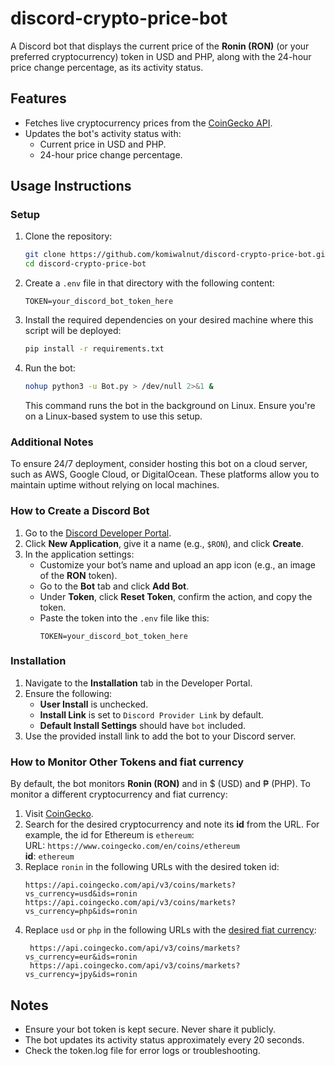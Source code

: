 # discord-crypto-price-bot

A Discord bot that displays the current price of the **Ronin (RON)** (or your preferred cryptocurrency) token in USD and PHP, along with the 24-hour price change percentage, as its activity status.

## Features
- Fetches live cryptocurrency prices from the [CoinGecko API](https://www.coingecko.com/).
- Updates the bot's activity status with:
  - Current price in USD and PHP.
  - 24-hour price change percentage.
  
## Usage Instructions
### Setup
1. Clone the repository:
    ```bash
    git clone https://github.com/komiwalnut/discord-crypto-price-bot.git
    cd discord-crypto-price-bot
    ```
   
2. Create a `.env` file in that directory with the following content:
    ```
    TOKEN=your_discord_bot_token_here
    ```

3. Install the required dependencies on your desired machine where this script will be deployed:
    ```bash
    pip install -r requirements.txt
    ```

4. Run the bot:
    ```bash
    nohup python3 -u Bot.py > /dev/null 2>&1 &
    ```
    This command runs the bot in the background on Linux. Ensure you're on a Linux-based system to use this setup.

### Additional Notes

To ensure 24/7 deployment, consider hosting this bot on a cloud server, such as AWS, Google Cloud, or DigitalOcean. These platforms allow you to maintain uptime without relying on local machines.

### How to Create a Discord Bot
1. Go to the [Discord Developer Portal](https://discord.com/developers/applications).
2. Click **New Application**, give it a name (e.g., `$RON`), and click **Create**.
3. In the application settings:
   - Customize your bot’s name and upload an app icon (e.g., an image of the **RON** token).
   - Go to the **Bot** tab and click **Add Bot**.
   - Under **Token**, click **Reset Token**, confirm the action, and copy the token.
   - Paste the token into the `.env` file like this:
     ```plaintext
     TOKEN=your_discord_bot_token_here
     ```
     
### Installation
1. Navigate to the **Installation** tab in the Developer Portal.
2. Ensure the following:
   - **User Install** is unchecked.
   - **Install Link** is set to `Discord Provider Link` by default.
   - **Default Install Settings** should have `bot` included.
3. Use the provided install link to add the bot to your Discord server.

### How to Monitor Other Tokens and fiat currency
By default, the bot monitors **Ronin (RON)** and in $ (USD) and ₱ (PHP). To monitor a different cryptocurrency and fiat currency:
1. Visit [CoinGecko](https://www.coingecko.com/).
2. Search for the desired cryptocurrency and note its **id** from the URL. For example, the id for Ethereum is `ethereum`:  
   URL: `https://www.coingecko.com/en/coins/ethereum`  
   **id**: `ethereum`
3. Replace `ronin` in the following URLs with the desired token id:
    ```plaintext
    https://api.coingecko.com/api/v3/coins/markets?vs_currency=usd&ids=ronin
    https://api.coingecko.com/api/v3/coins/markets?vs_currency=php&ids=ronin
    ```
4. Replace `usd` or `php` in the following URLs with the [desired fiat currency](https://support.coingecko.com/hc/en-us/articles/4538839949081-Which-currencies-are-supported):
   ```plaintext
    https://api.coingecko.com/api/v3/coins/markets?vs_currency=eur&ids=ronin
    https://api.coingecko.com/api/v3/coins/markets?vs_currency=jpy&ids=ronin
    ```

## Notes
- Ensure your bot token is kept secure. Never share it publicly.
- The bot updates its activity status approximately every 20 seconds.
- Check the token.log file for error logs or troubleshooting.
